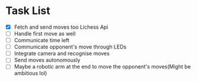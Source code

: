 # Task List

- [x] Fetch and send moves too Lichess Api
- [ ] Handle first move as well
- [ ] Communicate time left
- [ ] Communicate opponent's move through LEDs
- [ ] Integrate camera and recognise moves 
- [ ] Send moves autonomously
- [ ] Maybe a robotic arm at the end to move the opponent's moves(Might be ambitious lol)